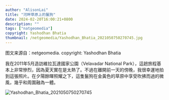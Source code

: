 ```yaml
---
author: "AlisonLai"
title: "河畔草原上的鬣狗"
date: 2024-02-20T16:00:21+0800
description: ""
tags: ["natgeomedia"]
copyright: Yashodhan Bhatia
thumbnail: /netgeomedia/Yashodhan_Bhatia_2021050750270745.jpg
---
```

图文来源自：netgeomedia.  copyright: Yashodhan Bhatia

我在2011年5月造訪維拉瓦達國家公園（Velavadar National Park），這趟旅程基本上非常慘烈，因為夏天實在是太熱了。不過在離開前一天的傍晚，我很幸運地拍到這張照片。在夕陽餘暉照耀之下，這隻鬣狗在金黃色的草原中享受吹拂而過的微風，幾乎和周圍融為一體。

![Yashodhan_Bhatia_2021050750270745](/netgeomedia/Yashodhan_Bhatia_2021050750270745.jpg)